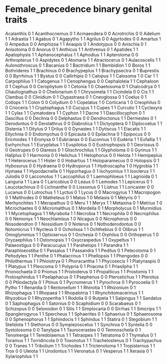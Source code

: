 # Female_precedence binary genital traits
Acalanthis	0	1
Acanthocnemus	0	1
Acmaeodera	0	0
Acrotrichis	0	0
Adelium	1	1
Adrastia	1	1
Agabus	0	1
Agapytho	1	1
Agrilus	0	0
Agyrtodes	0	0
Amartus	1	0
Ampedus	0	0
Amphizoa	1	1
Anaspis	0	1
Andotypus	0	0
Anischia	0	1
Anisotoma	0	0
Anorus	0	1
Anthicus	1	1
Anthrenus	0	1
Apatides	1	1
Apatophysis	1	1
Aphanocephalus	1	1
Aphodius	1	1
Apteroloma	0	0
Arthropterus	1	0
Aspidytes	0	1
Atomaria	1	1
Atractocerus	0	1
Aulacoscelis	1	1
Aulonothroscus	0	1
Bacanius	0	1
Bactridium	1	1
Bembidion	1	0
Boros	1	1
Bothrideres	1	1
Brachinus	0	0
Brachypeplus	1	1
Brachypsectra	0	1
Buprestis	0	0
Byrrhinus	1	1
Bystus	0	0
Callirhipis	0	1
Calopus	1	1
Calosoma	1	0
Car	1	1
Carpophilus	1	1
Catogenus	1	1
Cenophengus	0	0
Cephaloleia	1	1
Cephaloon	0	1
Cephus	0	0
Cerophytum	0	1
Cetonia	1	0
Chaetosoma	0	1
Chalcodrya	0	1
Chauliognathus	0	0
Chelonarium	0	1
Chrysomela	1	1
Cicindela	0	0
Cis	1	1
Clambus	0	0
Clinidium	0	1
Clypastraea	0	1
Cneoglossa	0	1
Coelus	0	1
Collops	1	1
Colon	0	0
Colydium	0	1
Copelatus	1	0
Corticaria	1	0
Creophilus	0	0
Crioceris	1	1
Cryptophagus	1	0
Cucujus	1	1
Cupes	1	1
Curculio	1	1
Cyclaxyra	1	1
Cylas	1	1
Cymatodera	1	1
Cyphon	1	1
Dacne	1	1
Dascillocyphon	0	1
Dascillus	0	0
Declinia	0	0
Delphastus	0	0
Dendroctonus	1	1
Dermestes	0	1
Derodontus	0	0
Derolathrus	0	0
Diabrotica	1	1
Dictyoptera	0	1
Diplocoelus	1	1
Distenia	1	1
Ditylus	0	1
Drilus	0	0
Dynastes	1	1
Dytiscus	1	1
Elacatis	1	1
Ellychnia	0	0
Endomychus	0	0
Epicauta	0	0
Epilachna	0	1
Epipocus	0	0
Ericmodes	1	1
Eronyxa	0	1
Eubrianax	0	0
Euconnus	1	0
Euderia	1	1
Eufallia	1	1
Eurhynchus	1	1
Euryplatus	1	1
Euspilotus	0	0
Eustrophopsis	0	1
Georissus	0	0
Geotrupes	0	0
Glaresis	0	1
Glischrochilus	1	1
Glypholoma	0	0
Gyrinus	1	1
Haliplus	0	1
Harmonia	0	0
Helichus	1	1
Helophorus	0	0
Helota	1	1
Hemipeplus	1	1
Heterocerus	1	1
Hister	0	0
Hobartius	1	1
Holoparamecus	0	0
Holopsis	0	1
Hybosorus	0	0
Hydraena	0	0
Hydroporus	1	1
Hydroscapha	1	0
Hygrobia	1	1
Hymaea	1	1
Hypodacnella	0	1
Hyporhagus	0	1
Ischyomius	1	1
Isoclerus	1	1
Julodis	0	0
Lacconotus	1	1
Laccophilus	0	1
Laemophloeus	1	1
Lagrioida	0	1
Languria	1	1
Lara	0	1
Laricobius	0	0
Leaus	0	1
Lemodes	1	1
Lepicerus	0	1
Leucotachinus	0	0
Lichnanthe	0	0
Lissomus	0	1
Listrus	1	1
Loricaster	0	0
Lucanus	0	0
Lutrochus	1	1
Lyctus	0	1
Lycus	0	0
Macrogyrus	1	1
Macropogon	0	1
Malthodes	0	0
Matheteus	0	1
Matus	1	0
Melasis	0	1
Melyris	0	1
Merhynchites	1	1
Meropathus	0	0
Meru	1	1
Meryx	1	1
Metaxina	0	1
Metrius	1	0
Microchaetes	0	0
Micromalthus	0	1
Mordella	0	1
Morpholycus	0	1
Murmidius	1	1
Mycetophagus	1	1
Myrabolia	1	1
Necrobia	1	1
Necrophila	0	0
Necrophilus	0	0
Nemonyx	1	1
Neochlamisus	1	0
Nicagus	0	0
Nicrophorus	0	0
Nosodendron	0	1
Nossidium	0	0
Noterus	0	1
Nothoderodontus	0	0
Notomicrus	1	1
Nycteus	0	0
Ocholissa	1	1
Ochthebius	0	0
Olibrus	1	1
Omoglymmius	1	1
Optioservus	0	1
Orchesia	0	1
Orphilus	0	0
Orthoperus	1	0
Oryzaephilus	1	1
Ostomopsis	1	1
Oxycraspedus	1	1
Oxypeltus	1	1
Palaeostigus	0	0
Paracucujus	1	1
Parahelops	1	1
Parandra	1	1
Paraphloeostiba	0	1
Passalus	1	1
Passandra	1	1
Pedilus	0	1
Pelecotoma	0	1
Peltodytes	1	1
Penthe	0	1
Phalacrinus	1	1
Phellopsis	1	1
Phengodes	0	0
Philothermus	1	1
Phloiotrya	0	1
Phoracantha	1	1
Phycosecis	1	1
Platynaspis	0	1
Platypus	1	1
Pleocoma	0	1
Polypria	0	1
Priacma	0	1
Priasilpha	1	1
Prionochaeta	0	0
Prionus	1	1
Pristoderus	0	1
Propalticus	1	1
Prostomis	1	1
Protosphindus	1	1
Pselaphacus	0	1
Psephenus	0	0
Pterostichus	1	1
Pterotus	0	0
Ptilodactyla	0	1
Ptinus	0	1
Pycnomerus	1	1
Pyrochroa	0	1
Pyrocoelia	0	1
Pytho	1	1
Renardia	0	1
Rentonellum	1	1
Rhinotia	1	1
Rhizonium	0	1
Rhizophagus	1	1
Rhopaea	1	1
Rhopalotria	1	1
Rhynchitomacerinus	1	1
Rhyzobius	0	1
Rhyzopertha	1	1
Rodolia	0	0
Rutpela	1	1
Salpingus	1	1
Sandalus	0	1
Saphophagus	0	1
Satonius	0	0
Scaphidium	0	0
Scarabaeus	0	1
Schizopus	0	0
Selonodon	0	1
Silis	1	1
Simplocaria	0	0
Sirrhas	1	1
Smicrips	1	1
Spanglerogyrus	1	1
Spercheus	1	1
Sphaerites	0	1
Sphaerius	0	1
Sphaerosoma	0	0
Sphenophorus	1	1
Sphindocis	1	1
Sphindus	1	1
Statira	0	1
Stegobium	1	1
Stelidota	1	1
Stethorus	0	0
Sympiezoscelus	1	1
Synchroa	0	1
Syntelia	0	0
Systolosoma	0	0
Tanylypa	1	1
Taurocerastes	0	0
Temnoscheila	0	1
Tenomerga	1	1
Teredolaemus	1	1
Tetraopes	1	1
Tetratoma	0	1
Thymalus	0	1
Toramus	1	1
Torridincola	0	0
Toxonotus	1	1
Trachelostenus	0	1
Trachypachus	0	0
Tranes	1	1
Tribolium	1	1
Trichodes	1	1
Trictenotoma	1	1
Tropisternus	1	1
Trox	0	0
Uleiota	1	1
Urodontus	1	1
Veronatus	0	1
Vesperus	1	1
Xerasia	0	1
Xylariophilus	1	1
